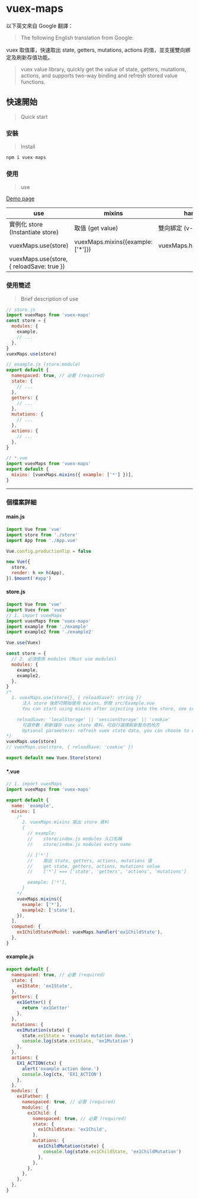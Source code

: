 # vuex-maps

以下英文來自 Google 翻譯：

> The following English translation from Google:

vuex 取值庫，快速取出 state, getters, mutations, actions 的值，並支援雙向綁定及刷新存值功能。

> vuex value library, quickly get the value of state, getters, mutations, actions, and supports two-way binding and refresh stored value functions.

## 快速開始

> Quick start

### 安裝

> Install

```javascript
npm i vuex-maps
```

### 使用

> use

[Demo page](https://yuu901688.github.io/vuex-maps/)

| use                                       | mixins                            | handler                   |
| ----------------------------------------- | --------------------------------- | ------------------------- |
| 實例化 store (Instantiate store)          | 取值 (get value)                  | 雙向綁定 (v-model)        |
| vuexMaps.use(store)                       | vuexMaps.mixins({example: ['*']}) | vuexMaps.handler('state') |
| vuexMaps.use(store, { reloadSave: true }) |                                   |                           |

### 使用簡述

> Brief description of use

```javascript
// store.js
import vuexMaps from 'vuex-maps'
const store = {
  modules: {
    example,
    // ...
  },
}
vuexMaps.use(store)

// example.js (store.module)
export default {
  namespaced: true, // 必要 (required)
  state: {
    // ...
  },
  getters: {
    // ...
  },
  mutations: {
    // ...
  },
  actions: {
    // ...
  },
}

// *.vue
import vuexMaps from 'vuex-maps'
export default {
  mixins: [vuexMaps.mixins({ example: ['*'] })],
}
```

---

### 個檔案詳細

#### main.js

```javascript
import Vue from 'vue'
import store from './store'
import App from './App.vue'

Vue.config.productionTip = false

new Vue({
  store,
  render: h => h(App),
}).$mount('#app')
```

#### store.js

```javascript
import Vue from 'vue'
import Vuex from 'vuex'
// 1. import vuexMaps
import vuexMaps from 'vuex-maps'
import example from './example'
import example2 from './example2'

Vue.use(Vuex)

const store = {
  // 2. 必須使用 modules (Must use modules)
  modules: {
    example,
    example2,
  },
}
/* 
  1. vuexMaps.use(store{}, { reloadSave?: string })
      注入 store 後即可開始使用 mixins，參閱 src/Example.vue
      You can start using mixins after injecting into the store, see src/Example.vue.

    reloadSave: 'localStorage' || 'sessionStorage' || 'cookie'
      可選參數：刷新儲存 vuex state 資料，可自行選擇刷新暫存的地方
      Optional parameters: refresh vuex state data, you can choose to refresh the temporary storage location
*/
vuexMaps.use(store)
// vuexMaps.use(store, { reloadSave: 'cookie' })

export default new Vuex.Store(store)
```

#### \*.vue

```javascript
// 1. import vuexMaps
import vuexMaps from 'vuex-maps'

export default {
  name: 'example',
  mixins: [
    /* 
      2. vuexMaps.mixins 取出 store 資料
      {
        // example: 
        //    store/index.js modules 入口名稱
        //    store/index.js modules entry name

        // ['*']
        //    取出 state, getters, actions, mutations 值
        //    get state, getters, actions, mutations value
        //    ['*'] === ['state', 'getters', 'actions', 'mutations']

        example: ['*'],
      }
    */
    vuexMaps.mixins({
      example: ['*'],
      example2: ['state'],
    }),
  ],
  computed: {
    ex1ChildStateVModel: vuexMaps.handler('ex1ChildState'),
  },
}
```

#### example.js

```javascript
export default {
  namespaced: true, // 必要 (required)
  state: {
    ex1State: 'ex1State',
  },
  getters: {
    ex1Getter() {
      return 'ex1Getter'
    },
  },
  mutations: {
    ex1Mutation(state) {
      state.ex1State = 'example mutation done.'
      console.log(state.ex1State, 'ex1Mutation')
    },
  },
  actions: {
    EX1_ACTION(ctx) {
      alert('example action done.')
      console.log(ctx, 'EX1_ACTION')
    },
  },
  modules: {
    ex1Father: {
      namespaced: true, // 必要 (required)
      modules: {
        ex1Child: {
          namespaced: true, // 必要 (required)
          state: {
            ex1ChildState: 'ex1Child',
          },
          mutations: {
            ex1ChildMutation(state) {
              console.log(state.ex1ChildState, 'ex1ChildMutation')
            },
          },
        },
      },
    },
  },
}
```
